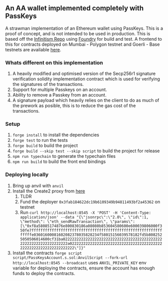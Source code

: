 ## An AA wallet implemented completely with PassKeys
A strawman implementation of an Ethereum wallet using PassKeys. This is a proof of concept, and is not intended to be used in production.
This is based off the [Infinitism Repo](https://github.com/eth-infinitism/account-abstraction) using [Foundry](https://github.com/foundry-rs/foundry) for build and test. A frontend to this for contracts deployed on Mumbai - Polygon testnet and Goerli - Base testnets are available [here](https://aa-react-wallet-itsobvioustech.vercel.app/).

### Whats different on this implementation
1. A heavily modified and optimised version of the Secp256r1 signature verification solidity implementation contract which is used for verifying the signatures of the transactions.
2. Support for multiple Passkeys on an account.
3. Ability to remove a Passkey from an account.
4. A signature payload which heavily relies on the client to do as much of the prework as posible, this is to reduce the gas cost of the transactions.

### Setup
1. `forge install` to install the dependencies
2. `forge test` to run the tests
3. `forge build` to build the project
4. `forge build --skip test --skip script` to build the project for release
5. `npm run typechain` to generate the typechain files
6. `npm run build` to build the front end bindings

### Deploying locally
1. Bring up anvil with `anvil`
2. Install the Create2 proxy from [here](https://github.com/Arachnid/deterministic-deployment-proxy.git)
    1. TLDR
    2. Fund the deployer `0x3fab184622dc19b6109349b94811493bf2a45362` on testnet 
    3. Run `curl http://localhost:8545 -X 'POST' -H 'Content-Type: application/json' --data "{\"jsonrpc\":\"2.0\", \"id\":1, \"method\": \"eth_sendRawTransaction\", \"params\": [\"0xf8a58085174876e800830186a08080b853604580600e600039806000f350fe7fffffffffffffffffffffffffffffffffffffffffffffffffffffffffffffffe03601600081602082378035828234f58015156039578182fd5b8082525050506014600cf31ba02222222222222222222222222222222222222222222222222222222222222222a02222222222222222222222222222222222222222222222222222222222222222\"]}"`
3. Install the contracts `forge script script/PassKeysAccount.s.sol:AnvilScript --fork-url http://localhost:8545 --broadcast` uses `ANVIL_PRIVATE_KEY` env variable for deploying the contracts, ensure the account has enough funds to deploy the contracts.
